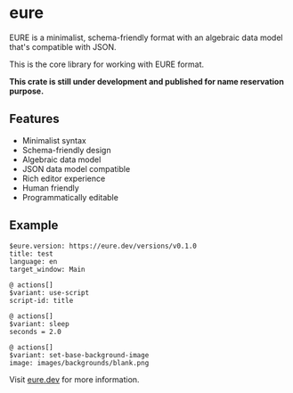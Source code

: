 # eure

EURE is a minimalist, schema-friendly format with an algebraic data model that's compatible with JSON.

This is the core library for working with EURE format.

**This crate is still under development and published for name reservation purpose.**

## Features

- Minimalist syntax
- Schema-friendly design
- Algebraic data model
- JSON data model compatible
- Rich editor experience
- Human friendly
- Programmatically editable

## Example

```eure
$eure.version: https://eure.dev/versions/v0.1.0
title: test
language: en
target_window: Main

@ actions[]
$variant: use-script
script-id: title

@ actions[]
$variant: sleep
seconds = 2.0

@ actions[]
$variant: set-base-background-image
image: images/backgrounds/blank.png
```

Visit [eure.dev](https://eure.dev) for more information.
